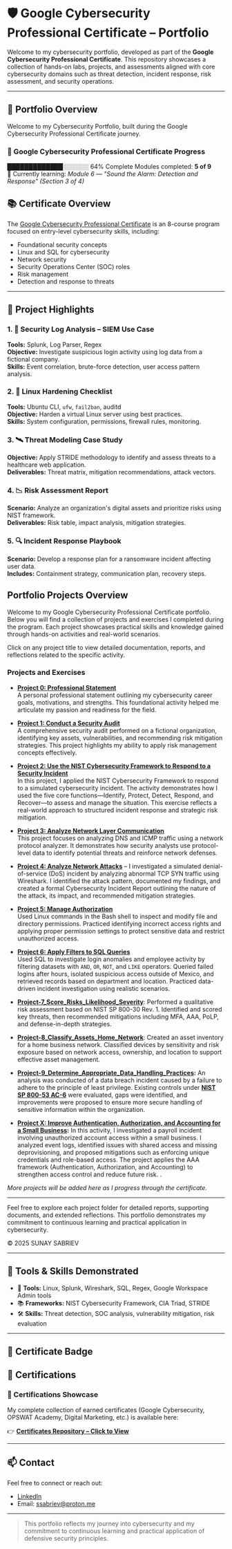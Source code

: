 # 🛡️ Google Cybersecurity Professional Certificate – Portfolio

Welcome to my cybersecurity portfolio, developed as part of the **Google Cybersecurity Professional Certificate**. This repository showcases a collection of hands-on labs, projects, and assessments aligned with core cybersecurity domains such as threat detection, incident response, risk assessment, and security operations.

---
## 📁 Portfolio Overview

Welcome to my Cybersecurity Portfolio, built during the Google Cybersecurity Professional Certificate journey.

### 🎯 Google Cybersecurity Professional Certificate Progress

█████████████░░░░░░ 64% Complete 
Modules completed: **5 of 9**  
🔄 Currently learning: *Module 6 — "Sound the Alarm: Detection and Response" (Section 3 of 4)*

## 📚 Certificate Overview

The [Google Cybersecurity Professional Certificate](https://www.coursera.org/professional-certificates/google-cybersecurity) is an 8-course program focused on entry-level cybersecurity skills, including:

- Foundational security concepts
- Linux and SQL for cybersecurity
- Network security
- Security Operations Center (SOC) roles
- Risk management
- Detection and response to threats

---

## 📂 Project Highlights

### 1. 🧩 **Security Log Analysis – SIEM Use Case**
**Tools:** Splunk, Log Parser, Regex  
**Objective:** Investigate suspicious login activity using log data from a fictional company.  
**Skills:** Event correlation, brute-force detection, user access pattern analysis.

### 2. 🔐 **Linux Hardening Checklist**
**Tools:** Ubuntu CLI, `ufw`, `fail2ban`, auditd  
**Objective:** Harden a virtual Linux server using best practices.  
**Skills:** System configuration, permissions, firewall rules, monitoring.

### 3. 🛰️ **Threat Modeling Case Study**
**Objective:** Apply STRIDE methodology to identify and assess threats to a healthcare web application.  
**Deliverables:** Threat matrix, mitigation recommendations, attack vectors.

### 4. 📉 **Risk Assessment Report**
**Scenario:** Analyze an organization's digital assets and prioritize risks using NIST framework.  
**Deliverables:** Risk table, impact analysis, mitigation strategies.

### 5. 🔍 **Incident Response Playbook**
**Scenario:** Develop a response plan for a ransomware incident affecting user data.  
**Includes:** Containment strategy, communication plan, recovery steps.

## Portfolio Projects Overview

Welcome to my Google Cybersecurity Professional Certificate portfolio. Below you will find a collection of projects and exercises I completed during the program. Each project showcases practical skills and knowledge gained through hands-on activities and real-world scenarios.

Click on any project title to view detailed documentation, reports, and reflections related to the specific activity.

### Projects and Exercises

- **[Project 0: Professional Statement](./Project-0_Professional-Statement/)**  
  A personal professional statement outlining my cybersecurity career goals, motivations, and strengths. This foundational activity helped me articulate my passion and readiness for the field.

- **[Project 1: Conduct a Security Audit](./Project-1_Security-Audit/)**  
  A comprehensive security audit performed on a fictional organization, identifying key assets, vulnerabilities, and recommending risk mitigation strategies. This project highlights my ability to apply risk management concepts effectively.

- **[Project 2: Use the NIST Cybersecurity Framework to Respond to a Security Incident](./Project-2_Security-Audit_DDoS%20attack%20Security%20Plan%20(NIST%20CSF)/)**  
  In this project, I applied the NIST Cybersecurity Framework to respond to a simulated cybersecurity incident. The activity demonstrates how I used the five core functions—Identify, Protect, Detect, Respond, and Recover—to assess and manage the situation. This exercise reflects a real-world approach to structured incident response and strategic risk mitigation.

- **[Project 3: Analyze Network Layer Communication](./Project-3_Analyze_Network_Layer_Communication)**  
  This project focuses on analyzing DNS and ICMP traffic using a network protocol analyzer. It demonstrates how security analysts use protocol-level data to identify potential threats and reinforce network defenses.

- **[Project 4: Analyze Network Attacks](./Project-4_Analyze_Network_Attacks)** – I investigated a simulated denial-of-service (DoS) incident by analyzing abnormal TCP SYN traffic using Wireshark. I identified the attack pattern, documented my findings, and created a formal Cybersecurity Incident Report outlining the nature of the attack, its impact, and recommended mitigation strategies.
  
- **[Project 5: Manage Authorization](Project-5_Manage_Authorization)**  
Used Linux commands in the Bash shell to inspect and modify file and directory permissions. Practiced identifying incorrect access rights and applying proper permission settings to protect sensitive data and restrict unauthorized access.

- **[Project 6: Apply Filters to SQL Queries](Project-6_Apply_filters%20_to_%20SQL_queries)**  
Used SQL to investigate login anomalies and employee activity by filtering datasets with `AND`, `OR`, `NOT`, and `LIKE` operators. Queried failed logins after hours, isolated suspicious access outside of Mexico, and retrieved records based on department and location. Practiced data-driven incident investigation using realistic scenarios.

- **[Project-7_Score_Risks_Likelihood_Severity](Project-7_Score_Risks_Likelihood_Severity)**: Performed a qualitative risk assessment based on NIST SP 800-30 Rev. 1. Identified and scored key threats, then recommended mitigations including MFA, AAA, PoLP, and defense-in-depth strategies.
  
- **[Project-8_Classify_Assets_Home_Network](Project-8_Classify_the_Assets_Connected_to_a_Home_Network)**: Created an asset inventory for a home business network. Classified devices by sensitivity and risk exposure based on network access, ownership, and location to support effective asset management.

- **[Project-9_Determine_Appropriate_Data_Handling_Practices](./Project-9_Determine_Appropriate_Data_Handling_Practices):** An analysis was conducted of a data breach incident caused by a failure to adhere to the principle of least privilege. Existing controls under **[NIST SP 800-53 AC-6](https://csf.tools/reference/nist-sp-800-53/r5/ac/ac-6)** were evaluated, gaps were identified, and improvements were proposed to ensure more secure handling of sensitive information within the organization.

- **[Project X: Improve Authentication, Authorization, and Accounting for a Small Business](Project-X-Project-X-Access-Control-AAA):** In this activity, I investigated a payroll incident involving unauthorized account access within a small business. I analyzed event logs, identified issues with shared access and missing deprovisioning, and proposed mitigations such as enforcing unique credentials and role-based access. The project applies the AAA framework (Authentication, Authorization, and Accounting) to strengthen access control and reduce future risk.
.


*More projects will be added here as I progress through the certificate.*

---

Feel free to explore each project folder for detailed reports, supporting documents, and extended reflections. This portfolio demonstrates my commitment to continuous learning and practical application in cybersecurity.

© 2025 SUNAY SABRIEV


---

## 🧰 Tools & Skills Demonstrated

- 🔧 **Tools:** Linux, Splunk, Wireshark, SQL, Regex, Google Workspace Admin tools  
- 📚 **Frameworks:** NIST Cybersecurity Framework, CIA Triad, STRIDE  
- 🛠 **Skills:** Threat detection, SOC analysis, vulnerability mitigation, risk evaluation

---

## 📄 Certificate Badge

## 📜 Certifications

### 🏅 Certifications Showcase

My complete collection of earned certificates (Google Cybersecurity, OPSWAT Academy, Digital Marketing, etc.) is available here:

👉 **[Certificates Repository – Click to View](https://github.com/ssabriev/Professional-Certificates-Portfolio)**  

---

## 📫 Contact

Feel free to connect or reach out:

- [LinkedIn](https://linkedin.com/in/sunay-sabriev)
- Email: ssabriev@proton.me

---

> This portfolio reflects my journey into cybersecurity and my commitment to continuous learning and practical application of defensive security principles.
